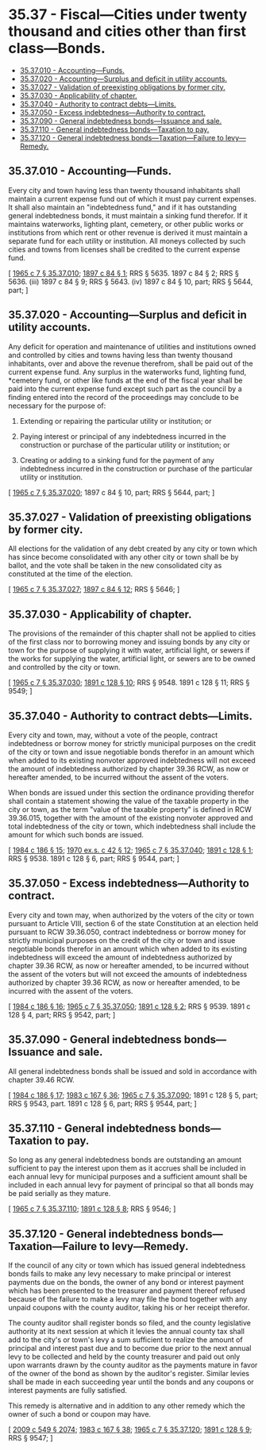 # 35.37 - Fiscal—Cities under twenty thousand and cities other than first class—Bonds.
* [35.37.010 - Accounting—Funds.](#3537010---accountingfunds)
* [35.37.020 - Accounting—Surplus and deficit in utility accounts.](#3537020---accountingsurplus-and-deficit-in-utility-accounts)
* [35.37.027 - Validation of preexisting obligations by former city.](#3537027---validation-of-preexisting-obligations-by-former-city)
* [35.37.030 - Applicability of chapter.](#3537030---applicability-of-chapter)
* [35.37.040 - Authority to contract debts—Limits.](#3537040---authority-to-contract-debtslimits)
* [35.37.050 - Excess indebtedness—Authority to contract.](#3537050---excess-indebtednessauthority-to-contract)
* [35.37.090 - General indebtedness bonds—Issuance and sale.](#3537090---general-indebtedness-bondsissuance-and-sale)
* [35.37.110 - General indebtedness bonds—Taxation to pay.](#3537110---general-indebtedness-bondstaxation-to-pay)
* [35.37.120 - General indebtedness bonds—Taxation—Failure to levy—Remedy.](#3537120---general-indebtedness-bondstaxationfailure-to-levyremedy)
## 35.37.010 - Accounting—Funds.
Every city and town having less than twenty thousand inhabitants shall maintain a current expense fund out of which it must pay current expenses. It shall also maintain an "indebtedness fund," and if it has outstanding general indebtedness bonds, it must maintain a sinking fund therefor. If it maintains waterworks, lighting plant, cemetery, or other public works or institutions from which rent or other revenue is derived it must maintain a separate fund for each utility or institution. All moneys collected by such cities and towns from licenses shall be credited to the current expense fund.

\[ [1965 c 7 § 35.37.010](http://leg.wa.gov/CodeReviser/documents/sessionlaw/1965c7.pdf?cite=1965%20c%207%20§%2035.37.010); [1897 c 84 § 1](http://leg.wa.gov/CodeReviser/documents/sessionlaw/1897c84.pdf?cite=1897%20c%2084%20§%201); RRS § 5635.   1897 c 84 § 2; RRS § 5636. (iii)  1897 c 84 § 9; RRS § 5643. (iv) 1897 c 84 § 10, part; RRS § 5644, part; \]

## 35.37.020 - Accounting—Surplus and deficit in utility accounts.
Any deficit for operation and maintenance of utilities and institutions owned and controlled by cities and towns having less than twenty thousand inhabitants, over and above the revenue therefrom, shall be paid out of the current expense fund. Any surplus in the waterworks fund, lighting fund, *cemetery fund, or other like funds at the end of the fiscal year shall be paid into the current expense fund except such part as the council by a finding entered into the record of the proceedings may conclude to be necessary for the purpose of:

1. Extending or repairing the particular utility or institution; or

2. Paying interest or principal of any indebtedness incurred in the construction or purchase of the particular utility or institution; or

3. Creating or adding to a sinking fund for the payment of any indebtedness incurred in the construction or purchase of the particular utility or institution.

\[ [1965 c 7 § 35.37.020](http://leg.wa.gov/CodeReviser/documents/sessionlaw/1965c7.pdf?cite=1965%20c%207%20§%2035.37.020); 1897 c 84 § 10, part; RRS § 5644, part; \]

## 35.37.027 - Validation of preexisting obligations by former city.
All elections for the validation of any debt created by any city or town which has since become consolidated with any other city or town shall be by ballot, and the vote shall be taken in the new consolidated city as constituted at the time of the election.

\[ [1965 c 7 § 35.37.027](http://leg.wa.gov/CodeReviser/documents/sessionlaw/1965c7.pdf?cite=1965%20c%207%20§%2035.37.027); [1897 c 84 § 12](http://leg.wa.gov/CodeReviser/documents/sessionlaw/1897c84.pdf?cite=1897%20c%2084%20§%2012); RRS § 5646; \]

## 35.37.030 - Applicability of chapter.
The provisions of the remainder of this chapter shall not be applied to cities of the first class nor to borrowing money and issuing bonds by any city or town for the purpose of supplying it with water, artificial light, or sewers if the works for supplying the water, artificial light, or sewers are to be owned and controlled by the city or town.

\[ [1965 c 7 § 35.37.030](http://leg.wa.gov/CodeReviser/documents/sessionlaw/1965c7.pdf?cite=1965%20c%207%20§%2035.37.030); [1891 c 128 § 10](http://leg.wa.gov/CodeReviser/documents/sessionlaw/1891c128.pdf?cite=1891%20c%20128%20§%2010); RRS § 9548.   1891 c 128 § 11; RRS § 9549; \]

## 35.37.040 - Authority to contract debts—Limits.
Every city and town, may, without a vote of the people, contract indebtedness or borrow money for strictly municipal purposes on the credit of the city or town and issue negotiable bonds therefor in an amount which when added to its existing nonvoter approved indebtedness will not exceed the amount of indebtedness authorized by chapter 39.36 RCW, as now or hereafter amended, to be incurred without the assent of the voters.

When bonds are issued under this section the ordinance providing therefor shall contain a statement showing the value of the taxable property in the city or town, as the term "value of the taxable property" is defined in RCW 39.36.015, together with the amount of the existing nonvoter approved and total indebtedness of the city or town, which indebtedness shall include the amount for which such bonds are issued.

\[ [1984 c 186 § 15](http://leg.wa.gov/CodeReviser/documents/sessionlaw/1984c186.pdf?cite=1984%20c%20186%20§%2015); [1970 ex.s. c 42 § 12](http://leg.wa.gov/CodeReviser/documents/sessionlaw/1970ex1c42.pdf?cite=1970%20ex.s.%20c%2042%20§%2012); [1965 c 7 § 35.37.040](http://leg.wa.gov/CodeReviser/documents/sessionlaw/1965c7.pdf?cite=1965%20c%207%20§%2035.37.040); [1891 c 128 § 1](http://leg.wa.gov/CodeReviser/documents/sessionlaw/1891c128.pdf?cite=1891%20c%20128%20§%201); RRS § 9538.  1891 c 128 § 6, part; RRS § 9544, part; \]

## 35.37.050 - Excess indebtedness—Authority to contract.
Every city and town may, when authorized by the voters of the city or town pursuant to Article VIII, section 6 of the state Constitution at an election held pursuant to RCW 39.36.050, contract indebtedness or borrow money for strictly municipal purposes on the credit of the city or town and issue negotiable bonds therefor in an amount which when added to its existing indebtedness will exceed the amount of indebtedness authorized by chapter 39.36 RCW, as now or hereafter amended, to be incurred without the assent of the voters but will not exceed the amounts of indebtedness authorized by chapter 39.36 RCW, as now or hereafter amended, to be incurred with the assent of the voters.

\[ [1984 c 186 § 16](http://leg.wa.gov/CodeReviser/documents/sessionlaw/1984c186.pdf?cite=1984%20c%20186%20§%2016); [1965 c 7 § 35.37.050](http://leg.wa.gov/CodeReviser/documents/sessionlaw/1965c7.pdf?cite=1965%20c%207%20§%2035.37.050); [1891 c 128 § 2](http://leg.wa.gov/CodeReviser/documents/sessionlaw/1891c128.pdf?cite=1891%20c%20128%20§%202); RRS § 9539.  1891 c 128 § 4, part; RRS § 9542, part; \]

## 35.37.090 - General indebtedness bonds—Issuance and sale.
All general indebtedness bonds shall be issued and sold in accordance with chapter 39.46 RCW.

\[ [1984 c 186 § 17](http://leg.wa.gov/CodeReviser/documents/sessionlaw/1984c186.pdf?cite=1984%20c%20186%20§%2017); [1983 c 167 § 36](http://leg.wa.gov/CodeReviser/documents/sessionlaw/1983c167.pdf?cite=1983%20c%20167%20§%2036); [1965 c 7 § 35.37.090](http://leg.wa.gov/CodeReviser/documents/sessionlaw/1965c7.pdf?cite=1965%20c%207%20§%2035.37.090); 1891 c 128 § 5, part; RRS § 9543, part.  1891 c 128 § 6, part; RRS § 9544, part; \]

## 35.37.110 - General indebtedness bonds—Taxation to pay.
So long as any general indebtedness bonds are outstanding an amount sufficient to pay the interest upon them as it accrues shall be included in each annual levy for municipal purposes and a sufficient amount shall be included in each annual levy for payment of principal so that all bonds may be paid serially as they mature.

\[ [1965 c 7 § 35.37.110](http://leg.wa.gov/CodeReviser/documents/sessionlaw/1965c7.pdf?cite=1965%20c%207%20§%2035.37.110); [1891 c 128 § 8](http://leg.wa.gov/CodeReviser/documents/sessionlaw/1891c128.pdf?cite=1891%20c%20128%20§%208); RRS § 9546; \]

## 35.37.120 - General indebtedness bonds—Taxation—Failure to levy—Remedy.
If the council of any city or town which has issued general indebtedness bonds fails to make any levy necessary to make principal or interest payments due on the bonds, the owner of any bond or interest payment which has been presented to the treasurer and payment thereof refused because of the failure to make a levy may file the bond together with any unpaid coupons with the county auditor, taking his or her receipt therefor.

The county auditor shall register bonds so filed, and the county legislative authority at its next session at which it levies the annual county tax shall add to the city's or town's levy a sum sufficient to realize the amount of principal and interest past due and to become due prior to the next annual levy to be collected and held by the county treasurer and paid out only upon warrants drawn by the county auditor as the payments mature in favor of the owner of the bond as shown by the auditor's register. Similar levies shall be made in each succeeding year until the bonds and any coupons or interest payments are fully satisfied.

This remedy is alternative and in addition to any other remedy which the owner of such a bond or coupon may have.

\[ [2009 c 549 § 2074](http://lawfilesext.leg.wa.gov/biennium/2009-10/Pdf/Bills/Session%20Laws/Senate/5038.SL.pdf?cite=2009%20c%20549%20§%202074); [1983 c 167 § 38](http://leg.wa.gov/CodeReviser/documents/sessionlaw/1983c167.pdf?cite=1983%20c%20167%20§%2038); [1965 c 7 § 35.37.120](http://leg.wa.gov/CodeReviser/documents/sessionlaw/1965c7.pdf?cite=1965%20c%207%20§%2035.37.120); [1891 c 128 § 9](http://leg.wa.gov/CodeReviser/documents/sessionlaw/1891c128.pdf?cite=1891%20c%20128%20§%209); RRS § 9547; \]

